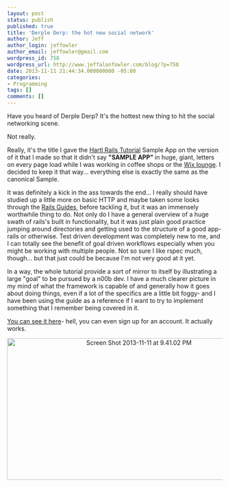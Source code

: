 ```yaml
---
layout: post
status: publish
published: true
title: 'Derple Derp: the hot new social network'
author: Jeff
author_login: jeffowler
author_email: jeffowler@gmail.com
wordpress_id: 758
wordpress_url: http://www.jeffalanfowler.com/blog/?p=758
date: 2013-11-11 21:44:34.000000000 -05:00
categories:
- Programming
tags: []
comments: []
---
```

Have you heard of Derple Derp? It's the hottest new thing to hit the social networking scene.

Not really.

Really, it's the title I gave the <a href="http://ruby.railstutorial.org/" target="_blank">Hartl Rails Tutorial</a> Sample App on the version of it that I made so that it didn't say <strong>"SAMPLE APP" </strong>in huge, giant, letters on every page load while I was working in coffee shops or the <a href="http://www.wixlounge.com/" target="_blank">Wix lounge</a>. I decided to keep it that way... everything else is exactly the same as the canonical Sample.

<!--break-->
It was definitely a kick in the ass towards the end... I really should have studied up a little more on basic HTTP and maybe taken some looks through the <a href="http://guides.rubyonrails.org/" target="_blank">Rails Guides </a> before tackling it, but it was an immensely worthwhile thing to do. Not only do I have a general overview of a huge swath of rails's built in functionality, but it was just plain good practice jumping around directories and getting used to the structure of a good app- rails or otherwise. Test driven development was completely new to me, and I can totally see the benefit of goal driven workflows especially when you might be working with multiple people. Not so sure I like rspec much, though... but that just could be because I'm not very good at it yet.

In a way, the whole tutorial provide a sort of mirror to itself by illustrating a large "goal" to be pursued by a n00b dev. I have a much clearer picture in my mind of what the framework is capable of and generally how it goes about doing things, even if a lot of the specifics are a little bit foggy- and I have been using the guide as a reference if I want to try to implement something that I remember being covered in it.

<a href="https://derplederp.herokuapp.com/" target="_blank">You can see it here</a>- hell, you can even sign up for an account. It actually works.
<p style="text-align: center;"><a href="http://www.jeffalanfowler.com/blog/wp-content/uploads/2013/11/Screen-Shot-2013-11-11-at-9.41.02-PM.png"><img class="wp-image-761 aligncenter" alt="Screen Shot 2013-11-11 at 9.41.02 PM" src="http://www.jeffalanfowler.com/blog/wp-content/uploads/2013/11/Screen-Shot-2013-11-11-at-9.41.02-PM.png" width="600" height="330" /></a></p>
&nbsp;

&nbsp;

&nbsp;
